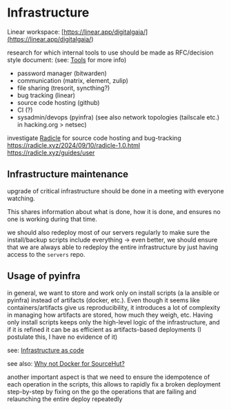# Infrastructure

Linear workspace: [https://linear.app/digitalgaia/](<https://linear.app/digitalgaia/>)

research for which internal tools to use should be made as RFC/decision style document:
(see: [Tools](../tools.md) for more info)

- password manager (bitwarden)
- communication (matrix, element, zulip)
- file sharing (tresorit, syncthing?)
- bug tracking (linear)
- source code hosting (github)
- CI (?)
- sysadmin/devops (pyinfra) (see also network topologies (tailscale etc.) in hacking.org > netsec)

investigate [Radicle](https://radicle.xyz/blog/towards-decentralized-code-collaboration.html) for source code hosting and bug-tracking
https://radicle.xyz/2024/09/10/radicle-1.0.html
https://radicle.xyz/guides/user


## Infrastructure maintenance

upgrade of critical infrastructure should be done in a meeting with everyone watching.

This shares information about what is done, how it is done, and ensures no one is working during that time.

we should also redeploy most of our servers regularly to make sure the install/backup scripts include everything -> even better, we should ensure that we are always able to redeploy the entire infrastructure by just having access to the `servers` repo.


## Usage of pyinfra

in general, we want to store and work only on install scripts (a la ansible or pyinfra) instead of artifacts (docker, etc.). Even though it seems like containers/artifacts give us reproducibility, it introduces a lot of complexity in managing how artifacts are stored, how much they weigh, etc. Having only install scripts keeps only the high-level logic of the infrastructure, and if it is refined it can be as efficient as artifacts-based deployments (I postulate this, I have no evidence of it)

see: [Infrastructure as code](https://en.wikipedia.org/wiki/Infrastructure_as_code)

see also: [Why not Docker for SourceHut?](https://paste.sr.ht/~sircmpwn/78cc21e1661d5a9d8038f47e532d286807ac89ad)

another important aspect is that we need to ensure the idempotence of each operation in the scripts, this allows
to rapidly fix a broken deployment step-by-step by fixing on the go the operations that are failing and relaunching
the entire deploy repeatedly
